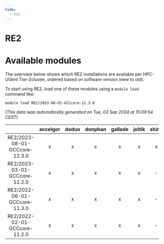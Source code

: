 ```yaml
---
hide:
  - toc
---
```


RE2
===

# Available modules


The overview below shows which RE2 installations are available per HPC-UGent Tier-2cluster, ordered based on software version (new to old).

To start using RE2, load one of these modules using a `module load` command like:

```shell
module load RE2/2023-08-01-GCCcore-12.3.0
```

*(This data was automatically generated on Tue, 03 Sep 2024 at 15:09:54 CEST)*  

| |accelgor|doduo|donphan|gallade|joltik|shinx|skitty|
| :---: | :---: | :---: | :---: | :---: | :---: | :---: | :---: |
|RE2/2023-08-01-GCCcore-12.3.0|x|x|x|x|x|x|x|
|RE2/2023-03-01-GCCcore-12.2.0|x|x|x|x|x|-|x|
|RE2/2022-06-01-GCCcore-11.3.0|x|x|x|x|x|-|x|
|RE2/2022-02-01-GCCcore-11.2.0|x|x|x|x|x|-|x|
